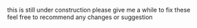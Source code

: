 this is still under construction please give me a while to fix these<br>
feel free to recommend any changes or suggestion <br>
